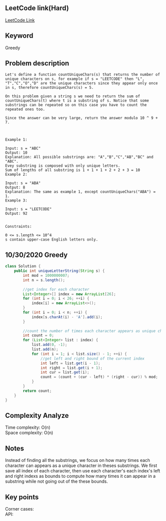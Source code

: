 ## LeetCode link(Hard)
[LeetCode Link](https://leetcode.com/problems/count-unique-characters-of-all-substrings-of-a-given-string/)
 
## Keyword
Greedy

## Problem description
```
Let's define a function countUniqueChars(s) that returns the number of unique characters on s, for example if s = "LEETCODE" then "L", "T","C","O","D" are the unique characters since they appear only once in s, therefore countUniqueChars(s) = 5.

On this problem given a string s we need to return the sum of countUniqueChars(t) where t is a substring of s. Notice that some substrings can be repeated so on this case you have to count the repeated ones too.

Since the answer can be very large, return the answer modulo 10 ^ 9 + 7.

 

Example 1:

Input: s = "ABC"
Output: 10
Explanation: All possible substrings are: "A","B","C","AB","BC" and "ABC".
Evey substring is composed with only unique letters.
Sum of lengths of all substring is 1 + 1 + 1 + 2 + 2 + 3 = 10
Example 2:

Input: s = "ABA"
Output: 8
Explanation: The same as example 1, except countUniqueChars("ABA") = 1.
Example 3:

Input: s = "LEETCODE"
Output: 92
 

Constraints:

0 <= s.length <= 10^4
s contain upper-case English letters only.
```
## 10/30/2020 Greedy
```java
class Solution {
    public int uniqueLetterString(String s) {
        int mod = 1000000007;
        int n = s.length();
        
        //get index for each character
        List<Integer>[] index = new ArrayList[26];
        for (int i = 0; i < 26; ++i) {
            index[i] = new ArrayList<>();
        }
        for (int i = 0; i < n; ++i) {
            index[s.charAt(i) - 'A'].add(i);
        }
        
        //count the number of times each character appears as unique characters
        int count = 0;
        for (List<Integer> list : index) {
            list.add(0, -1);
            list.add(n);
            for (int i = 1; i < list.size() - 1; ++i) {
                //get left and right bound of the current index
                int left = list.get(i - 1);
                int right = list.get(i + 1);
                int cur = list.get(i);
                count = (count + (cur - left) * (right - cur)) % mod;
            }
        }
        return count;
    }
}
```

## Complexity Analyze
Time complexity: O(n)  
Space complexity: O(n)

## Notes
Instead of finding all the substrings, we focus on how many times each character can appears as a unique character in theses substrings. We first save all index of each character, then use each character's each index's left and right indexs as bounds to compute how many times it can appear in a substring while not going out of the these bounds.  

## Key points
Corner cases:   
API: